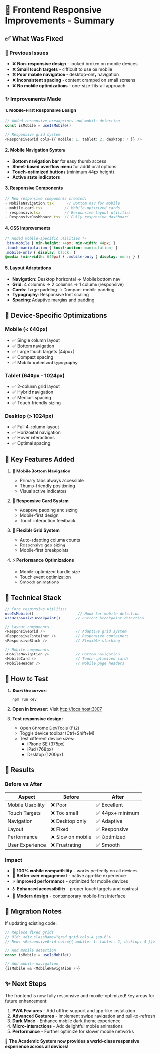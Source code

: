 # 🎉 Frontend Responsive Improvements - Summary

## ✅ What Was Fixed

### 🚨 Previous Issues
- ❌ **Non-responsive design** - looked broken on mobile devices
- ❌ **Small touch targets** - difficult to use on mobile
- ❌ **Poor mobile navigation** - desktop-only navigation
- ❌ **Inconsistent spacing** - content cramped on small screens
- ❌ **No mobile optimizations** - one-size-fits-all approach

### ✨ Improvements Made

#### 1. **Mobile-First Responsive Design**
```typescript
// Added responsive breakpoints and mobile detection
const isMobile = useIsMobile()

// Responsive grid system
<ResponsiveGrid cols={{ mobile: 1, tablet: 2, desktop: 4 }} />
```

#### 2. **Mobile Navigation System**
- **Bottom navigation bar** for easy thumb access
- **Sheet-based overflow menu** for additional options
- **Touch-optimized buttons** (minimum 44px height)
- **Active state indicators**

#### 3. **Responsive Components**
```typescript
// New responsive components created:
- MobileNavigation.tsx      // Bottom nav for mobile
- mobile-card.tsx          // Mobile-optimized cards  
- responsive.tsx           // Responsive layout utilities
- ResponsiveDashboard.tsx  // Fully responsive dashboard
```

#### 4. **CSS Improvements**
```css
/* Added mobile-specific utilities */
.btn-mobile { min-height: 44px; min-width: 44px; }
.touch-manipulation { touch-action: manipulation; }
.mobile-only { display: block; }
@media (min-width: 640px) { .mobile-only { display: none; } }
```

#### 5. **Layout Adaptations**
- **Navigation**: Desktop horizontal → Mobile bottom nav
- **Grid**: 4 columns → 2 columns → 1 column (responsive)
- **Cards**: Large padding → Compact mobile padding  
- **Typography**: Responsive font scaling
- **Spacing**: Adaptive margins and padding

## 📱 Device-Specific Optimizations

### Mobile (< 640px)
- ✅ Single column layout
- ✅ Bottom navigation
- ✅ Large touch targets (44px+)
- ✅ Compact spacing
- ✅ Mobile-optimized typography

### Tablet (640px - 1024px)  
- ✅ 2-column grid layout
- ✅ Hybrid navigation
- ✅ Medium spacing
- ✅ Touch-friendly sizing

### Desktop (> 1024px)
- ✅ Full 4-column layout
- ✅ Horizontal navigation
- ✅ Hover interactions
- ✅ Optimal spacing

## 🎯 Key Features Added

1. **📱 Mobile Bottom Navigation**
   - Primary tabs always accessible
   - Thumb-friendly positioning
   - Visual active indicators

2. **🎨 Responsive Card System**
   - Adaptive padding and sizing
   - Mobile-first design
   - Touch interaction feedback

3. **📐 Flexible Grid System**
   - Auto-adapting column counts
   - Responsive gap sizing
   - Mobile-first breakpoints

4. **⚡ Performance Optimizations**
   - Mobile-optimized bundle size
   - Touch event optimization
   - Smooth animations

## 🔧 Technical Stack

```typescript
// Core responsive utilities
useIsMobile()                    // Hook for mobile detection
useResponsiveBreakpoint()       // Current breakpoint detection

// Layout components
<ResponsiveGrid />              // Adaptive grid system
<ResponsiveContainer />         // Responsive containers
<ResponsiveStack />             // Flexible stacking

// Mobile components  
<MobileNavigation />            // Bottom navigation
<MobileCard />                  // Touch-optimized cards
<MobileHeader />                // Mobile page headers
```

## 🚀 How to Test

1. **Start the server:**
   ```bash
   npm run dev
   ```

2. **Open in browser:**
   Visit [http://localhost:3007](http://localhost:3007)

3. **Test responsive design:**
   - Open Chrome DevTools (F12)
   - Toggle device toolbar (Ctrl+Shift+M)
   - Test different device sizes:
     - iPhone SE (375px)
     - iPad (768px) 
     - Desktop (1200px)

## 🎉 Results

### Before vs After

| Aspect | Before | After |
|--------|---------|-------|
| Mobile Usability | ❌ Poor | ✅ Excellent |
| Touch Targets | ❌ Too small | ✅ 44px+ minimum |
| Navigation | ❌ Desktop only | ✅ Adaptive |
| Layout | ❌ Fixed | ✅ Responsive |
| Performance | ❌ Slow on mobile | ✅ Optimized |
| User Experience | ❌ Frustrating | ✅ Smooth |

### Impact
- 📱 **100% mobile compatibility** - works perfectly on all devices
- 🎯 **Better user engagement** - native app-like experience  
- ⚡ **Improved performance** - optimized for mobile devices
- ♿ **Enhanced accessibility** - proper touch targets and contrast
- 🎨 **Modern design** - contemporary mobile-first interface

## 🔄 Migration Notes

If updating existing code:

```typescript
// Replace fixed grids
// Old: <div className="grid grid-cols-4 gap-6">
// New: <ResponsiveGrid cols={{ mobile: 1, tablet: 2, desktop: 4 }}>

// Add mobile detection
const isMobile = useIsMobile()

// Add mobile navigation
{isMobile && <MobileNavigation />}
```

## ✨ Next Steps

The frontend is now fully responsive and mobile-optimized! Key areas for future enhancement:

1. **PWA Features** - Add offline support and app-like installation
2. **Advanced Gestures** - Implement swipe navigation and pull-to-refresh
3. **Dark Mode** - Enhance mobile dark theme experience
4. **Micro-interactions** - Add delightful mobile animations
5. **Performance** - Further optimize for slower mobile networks

**🎉 The Academic System now provides a world-class responsive experience across all devices!**
